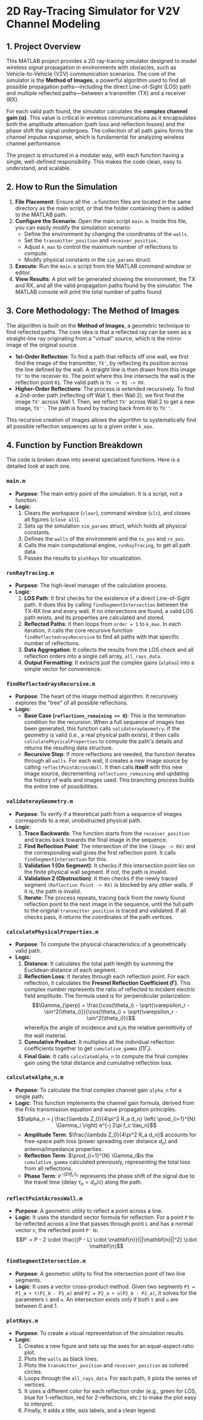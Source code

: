 # 2D Ray-Tracing Simulator for V2V Channel Modeling

## 1. Project Overview

This MATLAB project provides a 2D ray-tracing simulator designed to model wireless signal propagation in environments with obstacles, such as Vehicle-to-Vehicle (V2V) communication scenarios. The core of the simulator is the **Method of Images**, a powerful algorithm used to find all possible propagation paths—including the direct Line-of-Sight (LOS) path and multiple reflected paths—between a transmitter (TX) and a receiver (RX).

For each valid path found, the simulator calculates the **complex channel gain (α)**. This value is critical in wireless communications as it encapsulates both the amplitude attenuation (path loss and reflection losses) and the phase shift the signal undergoes. The collection of all path gains forms the channel impulse response, which is fundamental for analyzing wireless channel performance.

The project is structured in a modular way, with each function having a single, well-defined responsibility. This makes the code clean, easy to understand, and scalable.

## 2. How to Run the Simulation

1.  **File Placement**: Ensure all the `.m` function files are located in the same directory as the main script, or that the folder containing them is added to the MATLAB path.
2.  **Configure the Scenario**: Open the main script `main.m`. Inside this file, you can easily modify the simulation scenario:
    * Define the environment by changing the coordinates of the `walls`.
    * Set the `transmitter_position` and `receiver_position`.
    * Adjust `k_max` to control the maximum number of reflections to compute.
    * Modify physical constants in the `sim_params` struct.
3.  **Execute**: Run the `main.m` script from the MATLAB command window or editor.
4.  **View Results**: A plot will be generated showing the environment, the TX and RX, and all the valid propagation paths found by the simulator. The MATLAB console will print the total number of paths found.

## 3. Core Methodology: The Method of Images

The algorithm is built on the **Method of Images**, a geometric technique to find reflected paths. The core idea is that a reflected ray can be seen as a straight-line ray originating from a "virtual" source, which is the mirror image of the original source.

* **1st-Order Reflection**: To find a path that reflects off one wall, we first find the image of the transmitter, `TX'`, by reflecting its position across the line defined by the wall. A straight line is then drawn from this image `TX'` to the receiver `RX`. The point where this line intersects the wall is the reflection point `R1`. The valid path is `TX -> R1 -> RX`.
* **Higher-Order Reflections**: The process is extended recursively. To find a 2nd-order path (reflecting off Wall 1, then Wall 2), we first find the image `TX'` across Wall 1. Then, we reflect `TX'` across Wall 2 to get a new image, `TX''`. The path is found by tracing back from `RX` to `TX''`.

This recursive creation of images allows the algorithm to systematically find all possible reflection sequences up to a given order `k_max`.

## 4. Function by Function Breakdown

The code is broken down into several specialized functions. Here is a detailed look at each one.

### `main.m`

* **Purpose**: The main entry point of the simulation. It is a script, not a function.
* **Logic**:
    1.  Clears the workspace (`clear`), command window (`clc`), and closes all figures (`close all`).
    2.  Sets up the simulation `sim_params` struct, which holds all physical constants.
    3.  Defines the `walls` of the environment and the `tx_pos` and `rx_pos`.
    4.  Calls the main computational engine, `runRayTracing`, to get all path data.
    5.  Passes the results to `plotRays` for visualization.

### `runRayTracing.m`

* **Purpose**: The high-level manager of the calculation process.
* **Logic**:
    1.  **LOS Path**: It first checks for the existence of a direct Line-of-Sight path. It does this by calling `findSegmentIntersection` between the TX-RX line and every wall. If no intersections are found, a valid LOS path exists, and its properties are calculated and stored.
    2.  **Reflected Paths**: It then loops from `order = 1` to `k_max`. In each iteration, it calls the core recursive function `findReflectedraysRecursive` to find all paths with that specific number of reflections.
    3.  **Data Aggregation**: It collects the results from the LOS check and all reflection orders into a single cell array, `all_rays_data`.
    4.  **Output Formatting**: It extracts just the complex gains (`alphas`) into a simple vector for convenience.

### `findReflectedraysRecursive.m`

* **Purpose**: The heart of the image method algorithm. It recursively explores the "tree" of all possible reflections.
* **Logic**:
    * **Base Case (`reflections_remaining == 0`)**: This is the termination condition for the recursion. When a full sequence of images has been generated, this function calls `validaterayGeometry`. If the geometry is valid (i.e., a real physical path exists), it then calls `calculatePhysicalProperties` to compute the path's details and returns the resulting data structure.
    * **Recursive Step**: If more reflections are needed, the function iterates through all `walls`. For each wall, it creates a new image source by calling `reflectPointAcrossWall`. It then calls **itself** with this new image source, decrementing `reflections_remaining` and updating the history of walls and images used. This branching process builds the entire tree of possibilities.

### `validaterayGeometry.m`

* **Purpose**: To verify if a theoretical path from a sequence of images corresponds to a real, unobstructed physical path.
* **Logic**:
    1.  **Trace Backwards**: The function starts from the `receiver_position` and traces back towards the final image in the sequence.
    2.  **Find Reflection Point**: The intersection of the line `(Image -> RX)` and the corresponding wall gives the first reflection point. It calls `findSegmentIntersection` for this.
    3.  **Validation 1 (On Segment)**: It checks if this intersection point lies on the finite physical wall segment. If not, the path is invalid.
    4.  **Validation 2 (Obstruction)**: It then checks if the newly traced segment `(Reflection Point -> RX)` is blocked by any *other* walls. If it is, the path is invalid.
    5.  **Iterate**: The process repeats, tracing back from the newly found reflection point to the next image in the sequence, until the full path to the original `transmitter_position` is traced and validated. If all checks pass, it returns the coordinates of the path vertices.

### `calculatePhysicalProperties.m`

* **Purpose**: To compute the physical characteristics of a geometrically valid path.
* **Logic**:
    1.  **Distance**: It calculates the total path length by summing the Euclidean distance of each segment.
    2.  **Reflection Loss**: It iterates through each reflection point. For each reflection, it calculates the **Fresnel Reflection Coefficient (Γ)**. This complex number represents the ratio of reflected to incident electric field amplitude. The formula used is for perpendicular polarization:
       $$\Gamma_{\perp} = \frac{\cos(\theta_i) - \sqrt{\varepsilon_r - \sin^2(\theta_i)}}{\cos(\theta_i) + \sqrt{\varepsilon_r - \sin^2(\theta_i)}}$$
        where$\theta_i$is the angle of incidence and $\varepsilon_r$is the relative permittivity of the wall material.
    3.  **Cumulative Product**: It multiplies all the individual reflection coefficients together to get `cumulative_gamma` ($\prod \Gamma_i$).
    4.  **Final Gain**: It calls `calculateAlpha_n` to compute the final complex gain using the total distance and cumulative reflection loss.

### `calculateAlpha_n.m`

* **Purpose**: To calculate the final complex channel gain `alpha_n` for a single path.
* **Logic**: This function implements the channel gain formula, derived from the Friis transmission equation and wave propagation principles.
   $$\alpha_n = j \frac{\lambda Z_0}{4\pi^2 R_a d_n} \left( \prod_{i=1}^{N} \Gamma_i \right) e^{-j 2\pi f_c \tau_n}$$
    * **Amplitude Term**: $\frac{\lambda Z_0}{4\pi^2 R_a d_n}$ accounts for free-space path loss (power spreading over distance $d_n$) and antenna/impedance properties.
    * **Reflection Term**: $\prod_{i=1}^{N} \Gamma_i$is the `cumulative_gamma` calculated previously, representing the total loss from all reflections.
    * **Phase Term**: $e^{-j 2\pi f_c \tau_n}$ represents the phase shift of the signal due to the travel time (delay $\tau_n = d_n / c$) along the path.

### `reflectPointAcrossWall.m`

* **Purpose**: A geometric utility to reflect a point across a line.
* **Logic**: It uses the standard vector formula for reflection. For a point `P` to be reflected across a line that passes through point `L` and has a normal vector `n`, the reflected point `P'` is:
   $$P' = P - 2 \cdot \frac{(P - L) \cdot \mathbf{n}}{||\mathbf{n}||^2} \cdot \mathbf{n}$$

### `findSegmentIntersection.m`

* **Purpose**: A geometric utility to find the intersection point of two line segments.
* **Logic**: It uses a vector cross-product method. Given two segments `P1 = P1_a + t(P1_b - P1_a)` and `P2 = P2_a + u(P2_b - P2_a)`, it solves for the parameters `t` and `u`. An intersection exists only if both `t` and `u` are between 0 and 1.

### `plotRays.m`

* **Purpose**: To create a visual representation of the simulation results.
* **Logic**:
    1.  Creates a new figure and sets up the axes for an equal-aspect-ratio plot.
    2.  Plots the `walls` as black lines.
    3.  Plots the `transmitter_position` and `receiver_position` as colored circles.
    4.  Loops through the `all_rays_data`. For each path, it plots the series of vertices.
    5.  It uses a different color for each reflection order (e.g., green for LOS, blue for 1-reflection, red for 2-reflections, etc.) to make the plot easy to interpret.
    6.  Finally, it adds a title, axis labels, and a clean legend.
